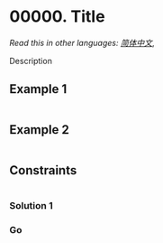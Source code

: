 # 00000. Title

_Read this in other languages:_
[_简体中文_](README.md),

Description

## Example 1

```txt

```

## Example 2

```txt

```

## Constraints

```txt

```

### Solution 1

### Go

```go

```
